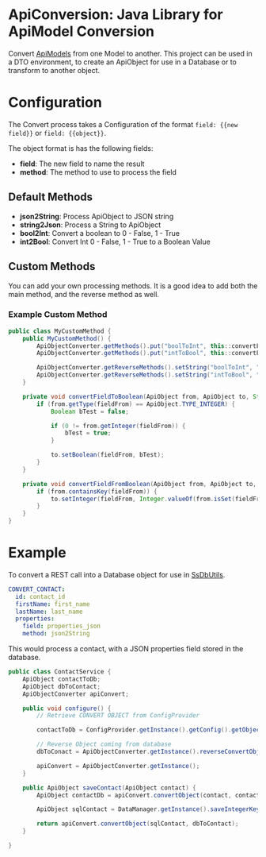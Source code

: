 # ApiConversion: Java Library for ApiModel Conversion

Convert [ApiModels](https://github.com/kscarr73/ApiCore_jre21) from one Model to another. This project 
can be used in a DTO environment, to create an ApiObject for use in a Database or to transform to another object.

# Configuration

The Convert process takes a Configuration of the format `field: {{new field}}` or `field: {{object}}`.

The object format is has the following fields:

  - **field**: The new field to name the result
  - **method**: The method to use to process the field

## Default Methods

  - **json2String**: Process ApiObject to JSON string
  - **string2Json**: Process a String to ApiObject
  - **bool2Int**: Convert a boolean to 0 - False, 1 - True
  - **int2Bool**: Convert Int 0 - False, 1 - True to a Boolean Value

## Custom Methods

You can add your own processing methods.  It is a good idea to add both the main method, and the reverse method as well.

### Example Custom Method

```java
public class MyCustomMethod {
    public MyCustomMethod() {
        ApiObjectConverter.getMethods().put("boolToInt", this::convertFieldFromBoolean);
        ApiObjectConverter.getMethods().put("intToBool", this::convertFieldToBoolean);

        ApiObjectConverter.getReverseMethods().setString("boolToInt", "intToBool");
        ApiObjectConverter.getReverseMethods().setString("intToBool", "boolToInt");
    }

    private void convertFieldToBoolean(ApiObject from, ApiObject to, String fieldFrom, ApiObject processObj) throws ApiException {
        if (from.getType(fieldFrom) == ApiObject.TYPE_INTEGER) {
            Boolean bTest = false;

            if (0 != from.getInteger(fieldFrom)) {
                bTest = true;
            }

            to.setBoolean(fieldFrom, bTest);
        }
    }

    private void convertFieldFromBoolean(ApiObject from, ApiObject to, String fieldFrom, ApiObject processObj) throws ApiException {
        if (from.containsKey(fieldFrom)) {
            to.setInteger(fieldFrom, Integer.valueOf(from.isSet(fieldFrom) ? 1 : 0));
        }
    }
}
```
# Example

To convert a REST call into a Database object for use in [SsDbUtils](https://github.com/kscarr73/SsDbUtils_jre21).

```yaml
CONVERT_CONTACT:
  id: contact_id
  firstName: first_name
  lastName: last_name
  properties: 
    field: properties_json
    method: json2String
```

This would process a contact, with a JSON properties field stored in the database.

```java
public class ContactService {
    ApiObject contactToDb;
    ApiObject dbToContact;
    ApiObjectConverter apiConvert;

    public void configure() {
        // Retrieve CONVERT OBJECT from ConfigProvider

        contactToDb = ConfigProvider.getInstance().getConfig().getObject("CONVERT_CONTACT");

        // Reverse Object coming from database
        dbToConact = ApiObjectConverter.getInstance().reverseConvertObject(contactToDb);        

        apiConvert = ApiObjectConverter.getInstance();
    }

    public ApiObject saveContact(ApiObject contact) {
        ApiObject contactDb = apiConvert.convertObject(contact, contactToDb);

        ApiObject sqlContact = DataManager.getInstance().saveIntegerKey(DataManager.DEFAULT, "contacts", "id", contactDb);

        return apiConvert.convertObject(sqlContact, dbToContact);
    }

}
```
